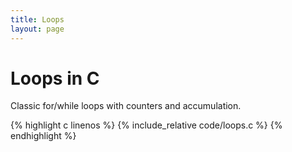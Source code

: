 ```yaml
---
title: Loops
layout: page
---
```


# Loops in C

Classic for/while loops with counters and accumulation.

{% highlight c linenos %}
{% include_relative code/loops.c %}
{% endhighlight %}

